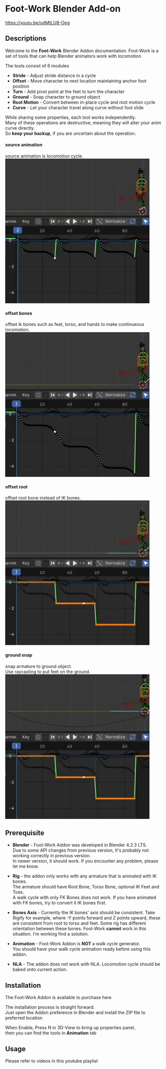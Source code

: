 # Foot-Work Blender Add-on

https://youtu.be/odMtLU8-Oeg

## Descriptions
Welcome to the **Foot-Work** Blender Addon documentation.  Foot-Work is a set of tools that can help Blender animators work with locomotion

The tools consist of 6 modules

 - **Stride** - Adjust stride distance in a cycle
 - **Offset** - Move character to next location maintaining anchor foot position
 - **Turn** - Add pivot point at the feet to turn the character
 - **Ground** - Snap character to ground object
 - **Root Motion** - Convert between in-place cycle and root motion cycle
 - **Curve** - Let your character travel along curve without foot slide

While sharing some properties, each tool works independently.  
Many of these operations are destructive, meaning they will alter your anim curve directly.  
So **keep your backup**, if you are uncertain about the operation.  

#### source animation
source animation is locomotion cycle.  
![source animation](/documents/images/source_anim.webp)
#### offset bones
offset ik bones such as feet, torso, and hands to make continueous locomotion.  
![offset_bones](/documents/images/offset_bones.webp)

#### offset root
offset root bone instead of IK bones.  
![offset_root](/documents/images/offset_root.webp)
#### ground snap
snap armature to ground object.  
Use raycasting to put feet on the ground.  
![ground snap](/documents/images/ground_snap.webp)

## Prerequisite 
 - **Blender** - Foot-Work Addon was developed in Blender 4.2.3 LTS.  
   Due to some API changes from previous version, It's probably not working correctly in previous version.  
   In newer version, it should work. If you encounter any problem, please let me know.
 
 - **Rig** - the addon only works with any armature that is animated with IK bones.  
   The armature should have Root Bone, Torso Bone, optional IK Feet and Toes.  
   A walk cycle with only FK Bones does not work. If you have animated with FK bones, try to convert it IK bones first.
   
 - **Bones Axis** - Currently the IK bones' axis should be consistent. Take Rigify for example,
   where -Y points forward and Z points upward, these are consistent from root to torso and feet.
   Some rig has different orientation between these bones. Foot-Work **cannot** work in this situation.
   I'm working find a solution.
 
 - **Animation** - Foot-Work Addon is **NOT** a walk cycle generator.  
   You should have your walk cycle animation ready before using this addon.
 
 - **NLA** - The addon does not work with NLA. Locomotion cycle should be baked onto current action. 

## Installation
The Foot-Work Addon is available to purchase here

The installation process is straight forward.  
Just open the Addon preference in Blender and install the ZIP file to preferred location

When Enable, Press N in 3D-View to bring up properties panel,  
then you can find the tools in **Animation** tab

## Usage
Please refer to videos in this youtube playlist
